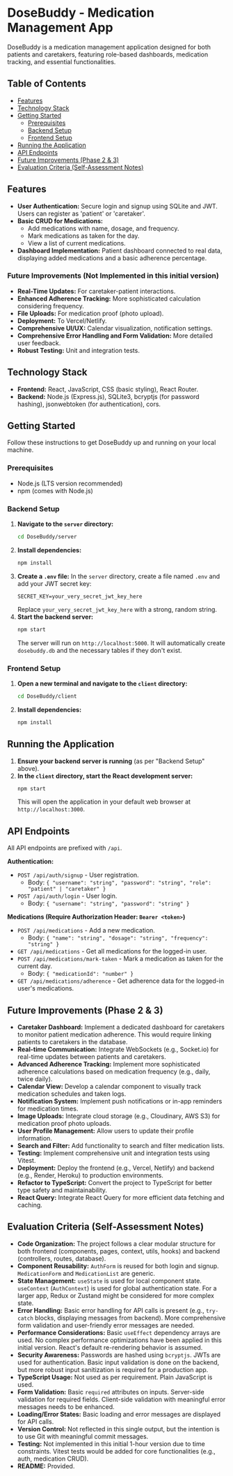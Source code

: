 # DoseBuddy - Medication Management App

DoseBuddy is a medication management application designed for both patients and caretakers, featuring role-based dashboards, medication tracking, and essential functionalities.

## Table of Contents

-   [Features](#features)
-   [Technology Stack](#technology-stack)
-   [Getting Started](#getting-started)
    -   [Prerequisites](#prerequisites)
    -   [Backend Setup](#backend-setup)
    -   [Frontend Setup](#frontend-setup)
-   [Running the Application](#running-the-application)
-   [API Endpoints](#api-endpoints)
-   [Future Improvements (Phase 2 & 3)](#future-improvements-phase-2--3)
-   [Evaluation Criteria (Self-Assessment Notes)](#evaluation-criteria-self-assessment-notes)

## Features


* **User Authentication:** Secure login and signup using SQLite and JWT. Users can register as 'patient' or 'caretaker'.
* **Basic CRUD for Medications:**
    * Add medications with name, dosage, and frequency.
    * Mark medications as taken for the day.
    * View a list of current medications.
* **Dashboard Implementation:** Patient dashboard connected to real data, displaying added medications and a basic adherence percentage.

### Future Improvements (Not Implemented in this initial version)

* **Real-Time Updates:** For caretaker-patient interactions.
* **Enhanced Adherence Tracking:** More sophisticated calculation considering frequency.
* **File Uploads:** For medication proof (photo upload).
* **Deployment:** To Vercel/Netlify.
* **Comprehensive UI/UX:** Calendar visualization, notification settings.
* **Comprehensive Error Handling and Form Validation:** More detailed user feedback.
* **Robust Testing:** Unit and integration tests.

## Technology Stack

* **Frontend:** React, JavaScript, CSS (basic styling), React Router.
* **Backend:** Node.js (Express.js), SQLite3, bcryptjs (for password hashing), jsonwebtoken (for authentication), cors.

## Getting Started

Follow these instructions to get DoseBuddy up and running on your local machine.

### Prerequisites

* Node.js (LTS version recommended)
* npm (comes with Node.js)

### Backend Setup

1.  **Navigate to the `server` directory:**
    ```bash
    cd DoseBuddy/server
    ```
2.  **Install dependencies:**
    ```bash
    npm install
    ```
3.  **Create a `.env` file:**
    In the `server` directory, create a file named `.env` and add your JWT secret key:
    ```
    SECRET_KEY=your_very_secret_jwt_key_here
    ```
    Replace `your_very_secret_jwt_key_here` with a strong, random string.
4.  **Start the backend server:**
    ```bash
    npm start
    ```
    The server will run on `http://localhost:5000`. It will automatically create `dosebuddy.db` and the necessary tables if they don't exist.

### Frontend Setup

1.  **Open a new terminal and navigate to the `client` directory:**
    ```bash
    cd DoseBuddy/client
    ```
2.  **Install dependencies:**
    ```bash
    npm install
    ```

## Running the Application

1.  **Ensure your backend server is running** (as per "Backend Setup" above).
2.  **In the `client` directory, start the React development server:**
    ```bash
    npm start
    ```
    This will open the application in your default web browser at `http://localhost:3000`.

## API Endpoints

All API endpoints are prefixed with `/api`.

**Authentication:**

* `POST /api/auth/signup` - User registration.
    * Body: `{ "username": "string", "password": "string", "role": "patient" | "caretaker" }`
* `POST /api/auth/login` - User login.
    * Body: `{ "username": "string", "password": "string" }`

**Medications (Require Authorization Header: `Bearer <token>`)**

* `POST /api/medications` - Add a new medication.
    * Body: `{ "name": "string", "dosage": "string", "frequency": "string" }`
* `GET /api/medications` - Get all medications for the logged-in user.
* `POST /api/medications/mark-taken` - Mark a medication as taken for the current day.
    * Body: `{ "medicationId": "number" }`
* `GET /api/medications/adherence` - Get adherence data for the logged-in user's medications.

## Future Improvements (Phase 2 & 3)

* **Caretaker Dashboard:** Implement a dedicated dashboard for caretakers to monitor patient medication adherence. This would require linking patients to caretakers in the database.
* **Real-time Communication:** Integrate WebSockets (e.g., Socket.io) for real-time updates between patients and caretakers.
* **Advanced Adherence Tracking:** Implement more sophisticated adherence calculations based on medication frequency (e.g., daily, twice daily).
* **Calendar View:** Develop a calendar component to visually track medication schedules and taken logs.
* **Notification System:** Implement push notifications or in-app reminders for medication times.
* **Image Uploads:** Integrate cloud storage (e.g., Cloudinary, AWS S3) for medication proof photo uploads.
* **User Profile Management:** Allow users to update their profile information.
* **Search and Filter:** Add functionality to search and filter medication lists.
* **Testing:** Implement comprehensive unit and integration tests using Vitest.
* **Deployment:** Deploy the frontend (e.g., Vercel, Netlify) and backend (e.g., Render, Heroku) to production environments.
* **Refactor to TypeScript:** Convert the project to TypeScript for better type safety and maintainability.
* **React Query:** Integrate React Query for more efficient data fetching and caching.

## Evaluation Criteria (Self-Assessment Notes)

* **Code Organization:** The project follows a clear modular structure for both frontend (components, pages, context, utils, hooks) and backend (controllers, routes, database).
* **Component Reusability:** `AuthForm` is reused for both login and signup. `MedicationForm` and `MedicationList` are generic.
* **State Management:** `useState` is used for local component state. `useContext` (`AuthContext`) is used for global authentication state. For a larger app, Redux or Zustand might be considered for more complex state.
* **Error Handling:** Basic error handling for API calls is present (e.g., `try-catch` blocks, displaying messages from backend). More comprehensive form validation and user-friendly error messages are needed.
* **Performance Considerations:** Basic `useEffect` dependency arrays are used. No complex performance optimizations have been applied in this initial version. React's default re-rendering behavior is assumed.
* **Security Awareness:** Passwords are hashed using `bcryptjs`. JWTs are used for authentication. Basic input validation is done on the backend, but more robust input sanitization is required for a production app.
* **TypeScript Usage:** Not used as per requirement. Plain JavaScript is used.
* **Form Validation:** Basic `required` attributes on inputs. Server-side validation for required fields. Client-side validation with meaningful error messages needs to be enhanced.
* **Loading/Error States:** Basic loading and error messages are displayed for API calls.
* **Version Control:** Not reflected in this single output, but the intention is to use Git with meaningful commit messages.
* **Testing:** Not implemented in this initial 1-hour version due to time constraints. Vitest tests would be added for core functionalities (e.g., auth, medication CRUD).
* **README:** Provided.

